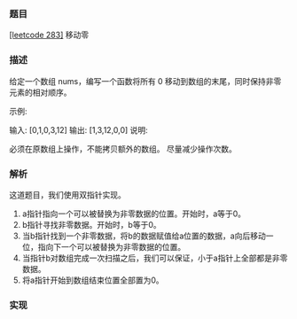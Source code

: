 ### 题目

[[leetcode 283]](https://leetcode-cn.com/problems/move-zeroes/) 移动零

### 描述

给定一个数组 nums，编写一个函数将所有 0 移动到数组的末尾，同时保持非零元素的相对顺序。

示例:

输入: [0,1,0,3,12]
输出: [1,3,12,0,0]
说明:

必须在原数组上操作，不能拷贝额外的数组。
尽量减少操作次数。

### 解析

这道题目，我们使用双指针实现。

1. a指针指向一个可以被替换为非零数据的位置。开始时，a等于0。
2. b指针寻找非零数据。开始时，b等于0。
3. 当b指针找到一个非零数据，将b的数据赋值给a位置的数据，a向后移动一位，指向下一个可以被替换为非零数据的位置。
4. 当指针b对数组完成一次扫描之后，我们可以保证，小于a指针上全部都是非零数据。
5. 将a指针开始到数组结束位置全部置为0。


### 实现

